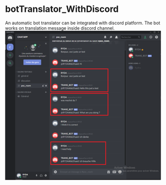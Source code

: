 # botTranslator_WithDiscord
An automatic bot translator can be integrated with discord platform. The bot works on translation message inside discord channel. 
![](Bot_Chat.png)

